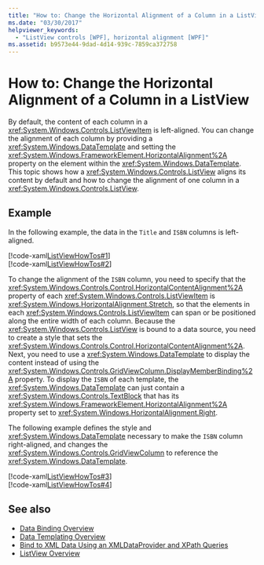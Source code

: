 ```yaml
---
title: "How to: Change the Horizontal Alignment of a Column in a ListView"
ms.date: "03/30/2017"
helpviewer_keywords: 
  - "ListView controls [WPF], horizontal alignment [WPF]"
ms.assetid: b9573e44-9dad-4d14-939c-7859ca372758
---
```

# How to: Change the Horizontal Alignment of a Column in a ListView
By default, the content of each column in a <xref:System.Windows.Controls.ListViewItem> is left-aligned. You can change the alignment of each column by providing a <xref:System.Windows.DataTemplate> and setting the <xref:System.Windows.FrameworkElement.HorizontalAlignment%2A> property on the element within the <xref:System.Windows.DataTemplate>. This topic shows how a <xref:System.Windows.Controls.ListView> aligns its content by default and how to change the alignment of one column in a <xref:System.Windows.Controls.ListView>.  
  
## Example  
 In the following example, the data in the `Title` and `ISBN` columns is left-aligned.  
  
 [!code-xaml[ListViewHowTos#1](~/samples/snippets/csharp/VS_Snippets_Wpf/ListViewHowTos/CSharp/Window1.xaml#1)]  
[!code-xaml[ListViewHowTos#2](~/samples/snippets/csharp/VS_Snippets_Wpf/ListViewHowTos/CSharp/Window1.xaml#2)]  
  
 To change the alignment of the `ISBN` column, you need to specify that the <xref:System.Windows.Controls.Control.HorizontalContentAlignment%2A> property of each <xref:System.Windows.Controls.ListViewItem> is <xref:System.Windows.HorizontalAlignment.Stretch>, so that the elements in each <xref:System.Windows.Controls.ListViewItem> can span or be positioned along the entire width of each column. Because the <xref:System.Windows.Controls.ListView> is bound to a data source, you need to create a style that sets the <xref:System.Windows.Controls.Control.HorizontalContentAlignment%2A>. Next, you need to use a <xref:System.Windows.DataTemplate> to display the content instead of using the <xref:System.Windows.Controls.GridViewColumn.DisplayMemberBinding%2A> property. To display the `ISBN` of each template, the <xref:System.Windows.DataTemplate> can just contain a <xref:System.Windows.Controls.TextBlock> that has its <xref:System.Windows.FrameworkElement.HorizontalAlignment%2A> property set to <xref:System.Windows.HorizontalAlignment.Right>.  
  
 The following example defines the style and <xref:System.Windows.DataTemplate> necessary to make the `ISBN` column right-aligned, and changes the <xref:System.Windows.Controls.GridViewColumn> to reference the <xref:System.Windows.DataTemplate>.  
  
 [!code-xaml[ListViewHowTos#3](~/samples/snippets/csharp/VS_Snippets_Wpf/ListViewHowTos/CSharp/Window1.xaml#3)]  
[!code-xaml[ListViewHowTos#4](~/samples/snippets/csharp/VS_Snippets_Wpf/ListViewHowTos/CSharp/Window1.xaml#4)]  
  
## See also

- [Data Binding Overview](/dotnet/desktop-wpf/data/data-binding-overview)
- [Data Templating Overview](../data/data-templating-overview.md)
- [Bind to XML Data Using an XMLDataProvider and XPath Queries](../data/how-to-bind-to-xml-data-using-an-xmldataprovider-and-xpath-queries.md)
- [ListView Overview](listview-overview.md)
